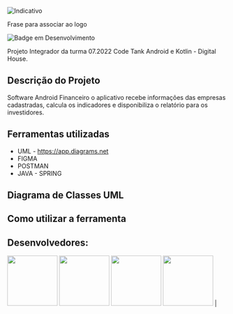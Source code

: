 
![Indicativo](https://user-images.githubusercontent.com/93719802/195474378-0bc6ea31-6956-4318-8ade-27a0c0f322d8.png)

Frase para associar ao logo

![Badge em Desenvolvimento](http://img.shields.io/static/v1?label=STATUS&message=EM%20DESENVOLVIMENTO&color=GREEN&style=for-the-badge)

Projeto Integrador da turma 07.2022 Code Tank Android e Kotlin - Digital House. 

## Descrição do Projeto
Software Android Financeiro o aplicativo recebe informações das empresas cadastradas, calcula os indicadores e disponibiliza o relatório para os investidores.

## Ferramentas utilizadas
- UML - https://app.diagrams.net
- FIGMA
- POSTMAN
- JAVA - SPRING

## Diagrama de Classes UML

## Como utilizar a ferramenta


## Desenvolvedores:

 [<img src="https://avatars.githubusercontent.com/u/93719802?v=4" width=115>](https://github.com/deborapaiva)  [<img src="https://avatars.githubusercontent.com/u/108030855?v=4" width=115>](https://github.com/riziaraquelbra)  [<img src="https://avatars.githubusercontent.com/u/84872496?v=4" width=115>](https://github.com/ThiagoCamelo1999)  [<img src="https://avatars.githubusercontent.com/u/97401294?v=4" width=115>](https://github.com/Devmendesc) |
